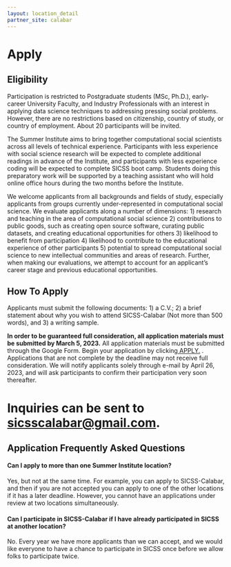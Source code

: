 ```yaml
---
layout: location_detail
partner_site: calabar
---
```


# Apply

## Eligibility

Participation is restricted to Postgraduate students (MSc, Ph.D.), early-career University Faculty, and Industry Professionals with an interest in applying data science techniques to addressing pressing social problems. However, there are no restrictions based on citizenship, country of study, or country of employment. About 20 participants will be invited.

The Summer Institute aims to bring together computational social scientists across all levels of technical experience. Participants with less experience with social science research will be expected to complete additional readings in advance of the Institute, and participants with less experience coding will be expected to complete SICSS boot camp. Students doing this preparatory work will be supported by a teaching assistant who will hold online office hours during the two months before the Institute.

We welcome applicants from all backgrounds and fields of study, especially applicants from groups currently under-represented in computational social science. We evaluate applicants along a number of dimensions: 1) research and teaching in the area of computational social science 2) contributions to public goods, such as creating open source software, curating public datasets, and creating educational opportunities for others 3) likelihood to benefit from participation 4) likelihood to contribute to the educational experience of other participants 5) potential to spread computational social science to new intellectual communities and areas of research. Further, when making our evaluations, we attempt to account for an applicant’s career stage and previous educational opportunities.

## How To Apply

Applicants must submit the following documents: 1) a C.V.; 2) a brief statement about why you wish to attend SICSS-Calabar (Not more than 500 words), and 3) a writing sample.

**In order to be guaranteed full consideration, all application materials must be submitted by March 5, 2023.** All application materials must be submitted through the Google Form. Begin your application by clicking<a href='https://forms.gle/FY9koD5qsiaDCtUcA'> APPLY.</a> . Applications that are not complete by the deadline may not receive full consideration. We will notify applicants solely through e-mail by April 26, 2023, and will ask participants to confirm their participation very soon thereafter.


Inquiries can be sent to sicsscalabar@gmail.com.
=======



## Application Frequently Asked Questions

#### Can I apply to more than one Summer Institute location?

Yes, but not at the same time. For example, you can apply to SICSS-Calabar, and then if you are not accepted you can apply to one of the other locations if it has a later deadline. However, you cannot have an applications under review at two locations simultaneously.

#### Can I participate in SICSS-Calabar if I have already participated in SICSS at another location?

No. Every year we have more applicants than we can accept, and we would like everyone to have a chance to participate in SICSS once before we allow folks to participate twice.
